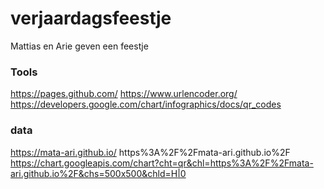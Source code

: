 # verjaardagsfeestje
Mattias en Arie geven een feestje

### Tools

https://pages.github.com/
https://www.urlencoder.org/
https://developers.google.com/chart/infographics/docs/qr_codes

### data

https://mata-ari.github.io/
https%3A%2F%2Fmata-ari.github.io%2F
https://chart.googleapis.com/chart?cht=qr&chl=https%3A%2F%2Fmata-ari.github.io%2F&chs=500x500&chld=H|0
